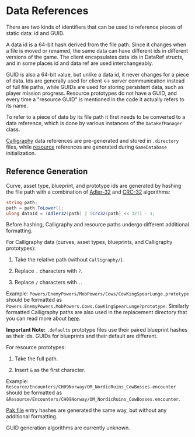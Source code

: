 # Data References

There are two kinds of identifiers that can be used to reference pieces of static data: id and GUID.

A data id is a 64-bit hash derived from the file path. Since it changes when a file is moved or renamed, the same data can have different ids in different versions of the game. The client encapsulates data ids in DataRef structs, and in some places id and data ref are used interchangeably.

GUID is also a 64-bit value, but unlike a data id, it never changes for a piece of data. Ids are generally used for client <-> server communication instead of full file paths, while GUIDs are used for storing persistent data, such as player mission progress. Resource prototypes do not have a GUID, and every time a "resource GUID" is mentioned in the code it actually refers to its name.

To refer to a piece of data by its file path it first needs to be converted to a data reference, which is done by various instances of the `DataRefManager` class.

[Calligraphy](./Calligraphy.md) data references are pre-generated and stored in `.directory` files, while [resource](./Resources.md) references are generated during `GameDatabase` initialization.

## Reference Generation

Curve, asset type, blueprint, and prototype ids are generated by hashing the file path with a combination of [Adler-32](https://en.wikipedia.org/wiki/Adler-32) and [CRC-32](https://en.wikipedia.org/wiki/Cyclic_redundancy_check) algorithms:

```csharp
string path;
path = path.ToLower();
ulong dataId = (Adler32(path) | (Crc32(path) << 32)) - 1;
```

Before hashing, Calligraphy and resource paths undergo different additional formatting.

For Calligraphy data (curves, asset types, blueprints, and Calligraphy prototypes):

1. Take the relative path (without `Calligraphy/`).

2. Replace `.` characters with `?`.

3. Replace `/` characters with `.`.

Example: `Powers/EnemyPowers/MobPowers/Cows/CowKingSpearLunge.prototype` should be formatted as `Powers.EnemyPowers.MobPowers.Cows.CowKingSpearLunge?prototype`. Similarly formatted Calligraphy paths are also used in the replacement directory that you can read more about [here](./Calligraphy.md).

**Important Note:** `.defaults` prototype files use their paired blueprint hashes as their ids. GUIDs for blueprints and their default are different.

For resource prototypes:

1. Take the full path.

2. Insert `&` as the first character.

Example: `Resource/Encounters/CH09Norway/OM_NordicRuins_CowBosses.encounter` should be formatted as `&Resource/Encounters/CH09Norway/OM_NordicRuins_CowBosses.encounter`.

[Pak file](./PakFile.md) entry hashes are generated the same way, but without any additional formatting.

GUID generation algorithms are currently unknown.
